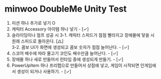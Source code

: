 # minwoo DoubleMe Unity Test
1. 미션 하나 추가로 넣기 O
2. 캐릭터 Accessory 아이템 하나 넣기 - [✓]
3. 슬라이딩이나 점프 성공 시
  3-1. 캐릭터 스피드가 점점 빨라지고 장애물에 닿을 시 원래 스피드로 돌아온다. [△]  
  3-2. 콤보 UI가 화면에 생성되고 콤보 숫자가 점점 늘어난다. - [✓]
4. 스코어 배수에 따라 물고기 코인도 배수만큼 늘어난다. - [✓]
5. 장애물 하나 새로 만들어서 런타임 중에 생성되게 만들기. - [✓]
6. PowerUpItem 하나 프리펩으로 만들어서 상점에 넣고, 게임이 시작되면 인게임에서 생성이 되거나 사용하기. - [✓]

